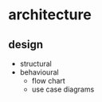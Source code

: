 # architecture

## design 
 * structural
 * behavioural 
    * flow chart 
    * use case diagrams
    